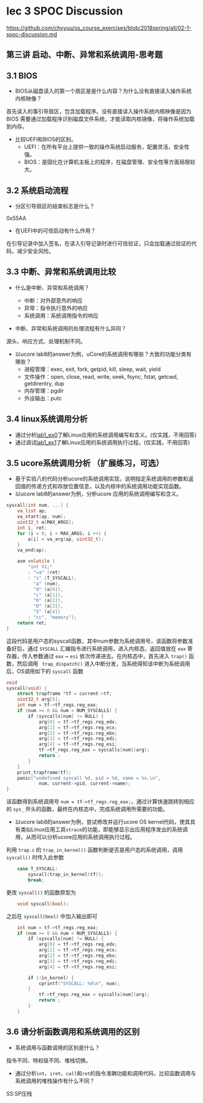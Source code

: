 # lec 3 SPOC Discussion
https://github.com/chyyuu/os_course_exercises/blob/2018spring/all/02-1-spoc-discussion.md

## 第三讲 启动、中断、异常和系统调用-思考题

## 3.1 BIOS
- BIOS从磁盘读入的第一个扇区是是什么内容？为什么没有直接读入操作系统内核映像？

首先读入的事引导扇区，包含加载程序。没有直接读入操作系统内核映像是因为 BIOS 需要通过加载程序识别磁盘文件系统，才能读取内核镜像，将操作系统加载到内存。

- 比较UEFI和BIOS的区别。
  + UEFI：在所有平台上提供一致的操作系统启动服务，配置灵活，安全性强。
  + BIOS：是固化在计算机主板上的程序，在磁盘管理、安全性等方面局限较大。


## 3.2 系统启动流程

- 分区引导扇区的结束标志是什么？

0x55AA

- 在UEFI中的可信启动有什么作用？

在引导记录中加入签名，在读入引导记录时进行可信验证，只会加载通过验证的代码，减少安全风险。

## 3.3 中断、异常和系统调用比较
- 什么是中断、异常和系统调用？
  + 中断：对外部意外的响应
  + 异常：指令执行意外的响应
  + 系统调用：系统调用指令的响应
 
-  中断、异常和系统调用的处理流程有什么异同？

源头、响应方式、处理机制不同。

- 以ucore lab8的answer为例，uCore的系统调用有哪些？大致的功能分类有哪些？
  + 进程管理：exec, exit, fork, getpid, kill, sleep, wait, yield
  + 文件操作：open, close, read, write, seek, fsync, fstat, getcwd, getdirentry, dup
  + 内存管理：pgdir
  + 外设输出：putc

## 3.4 linux系统调用分析
- 通过分析[lab1_ex0](https://github.com/chyyuu/ucore_lab/blob/master/related_info/lab1/lab1-ex0.md)了解Linux应用的系统调用编写和含义。(仅实践，不用回答)
- 通过调试[lab1_ex1](https://github.com/chyyuu/ucore_lab/blob/master/related_info/lab1/lab1-ex1.md)了解Linux应用的系统调用执行过程。(仅实践，不用回答)


## 3.5 ucore系统调用分析 （扩展练习，可选）
-  基于实验八的代码分析ucore的系统调用实现，说明指定系统调用的参数和返回值的传递方式和存放位置信息，以及内核中的系统调用功能实现函数。
- 以ucore lab8的answer为例，分析ucore 应用的系统调用编写和含义。

```c
syscall(int num, ...) {
    va_list ap;
    va_start(ap, num);
    uint32_t a[MAX_ARGS];
    int i, ret;
    for (i = 0; i < MAX_ARGS; i ++) {
        a[i] = va_arg(ap, uint32_t);
    }
    va_end(ap);

    asm volatile (
        "int %1;"
        : "=a" (ret)
        : "i" (T_SYSCALL),
          "a" (num),
          "d" (a[0]),
          "c" (a[1]),
          "b" (a[2]),
          "D" (a[3]),
          "S" (a[4])
        : "cc", "memory");
    return ret;
}
```

这段代码是用户态的syscall函数，其中num参数为系统调用号，该函数将参数准备好后，通过 `SYSCALL` 汇编指令进行系统调用，进入内核态，返回值放在 `eax` 寄存器，传入参数通过 `eax` ~ `esi` 依次传递进去。在内核态中，首先进入 `trap()` 函数，然后调用 ` trap_dispatch()` 进入中断分发，当系统得知该中断为系统调用后，OS调用如下的 `syscall` 函数

```c
void
syscall(void) {
    struct trapframe *tf = current->tf;
    uint32_t arg[5];
    int num = tf->tf_regs.reg_eax;
    if (num >= 0 && num < NUM_SYSCALLS) {
        if (syscalls[num] != NULL) {
            arg[0] = tf->tf_regs.reg_edx;
            arg[1] = tf->tf_regs.reg_ecx;
            arg[2] = tf->tf_regs.reg_ebx;
            arg[3] = tf->tf_regs.reg_edi;
            arg[4] = tf->tf_regs.reg_esi;
            tf->tf_regs.reg_eax = syscalls[num](arg);
            return ;
        }
    }
    print_trapframe(tf);
    panic("undefined syscall %d, pid = %d, name = %s.\n",
            num, current->pid, current->name);
}
```

该函数得到系统调用号 `num = tf->tf_regs.reg_eax;`，通过计算快速跳转到相应的 `sys_` 开头的函数，最终在内核态中，完成系统调用所需要的功能。

- 以ucore lab8的answer为例，尝试修改并运行ucore OS kernel代码，使其具有类似Linux应用工具`strace`的功能，即能够显示出应用程序发出的系统调用，从而可以分析ucore应用的系统调用执行过程。

利用 `trap.c` 的 `trap_in_kernel()` 函数判断是否是用户态的系统调用，调用 `syscall()` 时传入此参数

```c
    case T_SYSCALL:
        syscall(trap_in_kernel(tf));
        break;
```
更改 `syscall()` 的函数原型为

```c
    void syscall(bool);
```

之后在 `syscall(bool)` 中加入输出即可
```c
    int num = tf->tf_regs.reg_eax;
    if (num >= 0 && num < NUM_SYSCALLS) {
        if (syscalls[num] != NULL) {
            arg[0] = tf->tf_regs.reg_edx;
            arg[1] = tf->tf_regs.reg_ecx;
            arg[2] = tf->tf_regs.reg_ebx;
            arg[3] = tf->tf_regs.reg_edi;
            arg[4] = tf->tf_regs.reg_esi;

	    if (!in_kernel) {
	    	cprintf("SYSCALL: %d\n", num);
	    }
            tf->tf_regs.reg_eax = syscalls[num](arg);
            return ;
        }
    }
```
 
## 3.6 请分析函数调用和系统调用的区别
- 系统调用与函数调用的区别是什么？

指令不同、特权级不同、堆栈切换。

- 通过分析`int`、`iret`、`call`和`ret`的指令准确功能和调用代码，比较函数调用与系统调用的堆栈操作有什么不同？

SS:SP压栈
